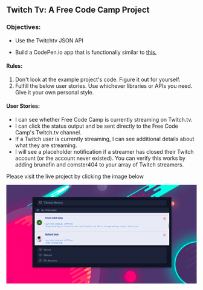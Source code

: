 ## Twitch Tv: A Free Code Camp Project

### Objectives:

* Use the Twitchtv JSON API

* Build a CodePen.io app that is functionally similar to <a href="https://codepen.io/FreeCodeCamp/full/Myvqmo/"> this. <a/>

#### Rules:

  <ol>
  <li>Don't look at the example project's code. Figure it out for yourself.</li>

  <li>Fulfill the below user stories. Use whichever libraries or APIs you need. Give it your own personal style.</li>
  </ol>

#### User Stories:

  <ul>
  <li> I can see whether Free Code Camp is currently streaming on Twitch.tv.</li>

  <li> I can click the status output and be sent directly to the Free Code Camp's Twitch.tv channel.</li>

  <li> If a Twitch user is currently streaming, I can see additional details about what they are streaming. </li>

  <li> I will see a placeholder notification if a streamer has closed their Twitch account (or the account never existed). You can verify this works by adding brunofin and comster404 to your array of Twitch streamers.</li>
  </ul>

<p>Please visit the live project by clicking the image below</p>
<a href="http://www.recklessmoxie.com/twitch-tv"><img src="assets/screenshot.png"></a>
